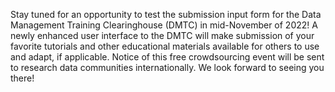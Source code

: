 Stay tuned for an opportunity to test the submission input form for the Data Management Training Clearinghouse (DMTC) in mid-November of 2022!  A newly enhanced user interface to the DMTC will make submission of your favorite tutorials and other educational materials available for others to use and adapt, if applicable.  Notice of this free crowdsourcing event will be sent to research data communities internationally.  We look forward to seeing you there!
